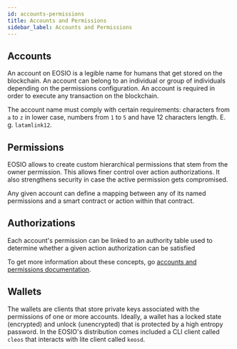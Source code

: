 ```yaml
---
id: accounts-permissions
title: Accounts and Permissions
sidebar_label: Accounts and Permissions
---
```


## Accounts

An account on EOSIO is a legible name for humans that get stored on the blockchain. An account can belong to an individual or group of individuals depending on the permissions configuration. An account is required in order to execute any transaction on the blockchain.

The account name must comply with certain requirements: characters from `a` to `z` in lower case, numbers from `1` to `5` and have 12 characters length. E. g. `latamlink12`.

## Permissions

EOSIO allows to create custom hierarchical permissions that stem from the owner permission. This allows finer control over action authorizations. It also strengthens security in case the active permission gets compromised.

Any given account can define a mapping between any of its named permissions and a smart contract or action within that contract.

## Authorizations
Each account's permission can be linked to an authority table used to determine whether a given action authorization can be satisfied

To get more information about these concepts, go [accounts and permissions documentation](https://developers.eos.io/welcome/latest/protocol/accounts_and_permissions).

## Wallets

The wallets are clients that store private keys associated with the permissions of one or more accounts. Ideally, a wallet has a locked state (encrypted) and unlock (unencrypted) that is protected by a high entropy password. In the EOSIO's distribution comes included a CLI client called `cleos` that interacts with lite client called `keosd`.